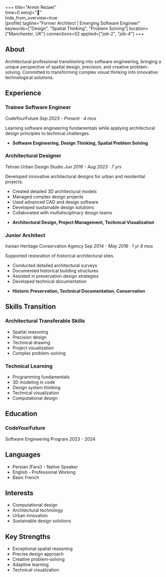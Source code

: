 +++ 
title="Armin Rezaei"  
time=0 
emoji="👤"  
hide_from_overview=true  
[profile] 
tagline="Former Architect | Emerging Software Engineer" 
keywords=["Design", "Spatial Thinking", "Problem Solving"] 
location=["Manchester, UK"] 
connections=52 
applied=["job-2", "job-4"] 
+++

## About

Architectural professional transitioning into software engineering, bringing a unique perspective of spatial design, precision, and creative problem-solving. Committed to transforming complex visual thinking into innovative technological solutions.

## Experience

### Trainee Software Engineer

CodeYourFuture
_Sep 2023 - Present · 4 mos_

Learning software engineering fundamentals while applying architectural design principles to technical challenges.

- **Software Engineering, Design Thinking, Spatial Problem Solving**

### Architectural Designer

Tehran Urban Design Studio
_Jun 2016 - Aug 2023 · 7 yrs_

Developed innovative architectural designs for urban and residential projects.

- Created detailed 3D architectural models
- Managed complex design projects
- Used advanced CAD and design software
- Developed sustainable design solutions
- Collaborated with multidisciplinary design teams

* **Architectural Design, Project Management, Technical Visualization**

### Junior Architect

Iranian Heritage Conservation Agency
_Sep 2014 - May 2016 · 1 yr 8 mos_

Supported restoration of historical architectural sites.

- Conducted detailed architectural surveys
- Documented historical building structures
- Assisted in preservation design strategies
- Developed technical documentation

* **Historic Preservation, Technical Documentation, Conservation**

## Skills Transition

### Architectural Transferable Skills

- Spatial reasoning
- Precision design
- Technical drawing
- Project visualization
- Complex problem-solving

### Technical Learning

- Programming fundamentals
- 3D modeling in code
- Design system thinking
- Technical visualization
- Computational design

## Education

### CodeYourFuture

Software Engineering Program
2023 - 2024

## Languages

- Persian (Farsi) - Native Speaker
- English - Professional Working
- Basic French

## Interests

- Computational design
- Architectural technology
- Urban innovation
- Sustainable design solutions

## Key Strengths

- Exceptional spatial reasoning
- Precise design approach
- Creative problem-solving
- Adaptive learning
- Technical visualization
